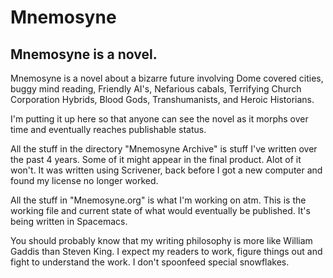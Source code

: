 # Mnemosyne

## Mnemosyne is a novel.

Mnemosyne is a novel about a bizarre future involving Dome covered cities, buggy mind reading, Friendly AI's, Nefarious cabals, Terrifying Church Corporation Hybrids, Blood Gods, Transhumanists, and Heroic Historians.

I'm putting it up here so that anyone can see the novel as it morphs over time and eventually reaches publishable status.

All the stuff in the directory "Mnemosyne Archive" is stuff I've written over the past 4 years.
Some of it might appear in the final product. Alot of it won't. It was written using Scrivener, 
back before I got a new computer and found my license no longer worked.

All the stuff in "Mnemosyne.org" is what I'm working on atm. 
This is the working file and current state of what would eventually be published.
It's being written in Spacemacs.

You should probably know that my writing philosophy is more like William Gaddis than Steven King. I expect my readers to work, figure things out and fight to understand the work. I don't spoonfeed special snowflakes.

